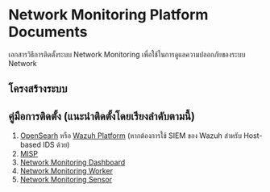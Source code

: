 # Network Monitoring Platform Documents
เอกสารวิธีการติดตั้งระบบ Network Monitoring เพื่อใช้ในการดูแลความปลอกภัยของระบบ Network

## โครงสร้างระบบ


## คู่มือการติดตั้ง (แนะนำติดตั้งโดยเรียงลำดับตามนี้)
1. [OpenSearh](https://opensearch.org/docs/latest/install-and-configure/install-opensearch/index/) หรือ [Wazuh Platform](https://documentation.wazuh.com/current/index.html) (หากต้องการใช้ SIEM ของ Wazuh สำหรับ Host-based IDS ด้วย)
2. [MISP](https://www.misp-project.org/download/)
3. [Network Monitoring Dashboard](https://github.com/SMC-Security-Team/network-monitoring-installation/blob/main/dashboard/README.md)
4. [Network Monitoring Worker](https://github.com/SMC-Security-Team/network-monitoring-installation/blob/main/worker/README.md)
5. [Network Monitoring Sensor](https://github.com/SMC-Security-Team/network-monitoring-installation/blob/main/sensor/README.md)

